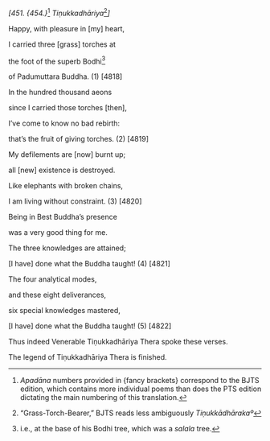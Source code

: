 *\[451. {454.}*[^1] *Tiṇukkadhāriya*[^2]*\]*

Happy, with pleasure in \[my\] heart,

I carried three \[grass\] torches at

the foot of the superb Bodhi[^3]

of Padumuttara Buddha. (1) \[4818\]

In the hundred thousand aeons

since I carried those torches \[then\],

I’ve come to know no bad rebirth:

that’s the fruit of giving torches. (2) \[4819\]

My defilements are \[now\] burnt up;

all \[new\] existence is destroyed.

Like elephants with broken chains,

I am living without constraint. (3) \[4820\]

Being in Best Buddha’s presence

was a very good thing for me.

The three knowledges are attained;

\[I have\] done what the Buddha taught! (4) \[4821\]

The four analytical modes,

and these eight deliverances,

six special knowledges mastered,

\[I have\] done what the Buddha taught! (5) \[4822\]

Thus indeed Venerable Tiṇukkadhāriya Thera spoke these verses.

The legend of Tiṇukkadhāriya Thera is finished.

[^1]: *Apadāna* numbers provided in {fancy brackets} correspond to the
    BJTS edition, which contains more individual poems than does the PTS
    edition dictating the main numbering of this translation.

[^2]: “Grass-Torch-Bearer,” BJTS reads less ambiguously
    *Tiṇukkādhārakaº*

[^3]: i.e., at the base of his Bodhi tree, which was a *salala* tree.
